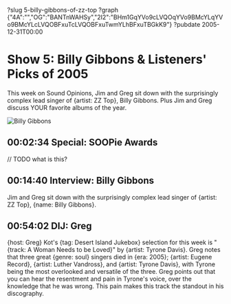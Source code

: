 ?slug 5-billy-gibbons-of-zz-top
?graph {"4A":"","OG":"BANTnWAHSy","2I2":"BHm1GqYVo9cLVQOqYVo9BMcYLqYVo9BMcYLcLVQOBFxuTcLVQOBFxuTwmYLhBFxuTBGkK9"}
?pubdate 2005-12-31T00:00
# Show 5: Billy Gibbons & Listeners' Picks of 2005
This week on Sound Opinions, Jim and Greg sit down with the surprisingly complex lead singer of {artist: ZZ Top}, Billy Gibbons. Plus Jim and Greg discuss YOUR favorite albums of the year.

![Billy Gibbons](https://static.soundopinions.org/images/2005/BillyGibbons.jpg)

## 00:02:34 Special: SOOPie Awards

// TODO what is this?

## 00:14:40 Interview: Billy Gibbons
Jim and Greg sit down with the surprisingly complex lead singer of {artist: ZZ Top}, {name: Billy Gibbons}.

## 00:54:02 DIJ: Greg
{host: Greg} Kot's {tag: Desert Island Jukebox} selection for this week is "{track: A Woman Needs to be Loved}" by {artist: Tyrone Davis}. Greg notes that three great {genre: soul} singers died in {era: 2005}; {artist: Eugene Record}, {artist: Luther Vandross}, and {artist: Tyrone Davis}, with Tyrone being the most overlooked and versatile of the three. Greg points out that you can hear the resentment and pain in Tyrone's voice, over the knowledge that he was wrong. This pain makes this track the standout in his discography.